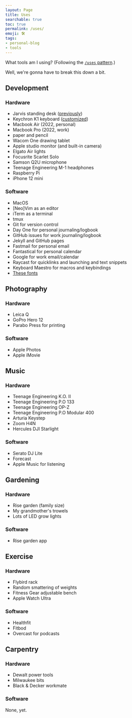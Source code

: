 ```yaml
---
layout: Page
title: Uses
searchable: true
toc: true
permalink: /uses/
emoji: 🛠️
tags:
- personal-blog
- tools
---
```


What tools am I using? (Following the [`/uses` pattern](https://uses.tech).)

Well, we're gonna have to break this down a bit.

## Development

### Hardware
- Jarvis standing desk ([previously](/blog/working))
- Keychron K1 keyboard ([customized](https://www.joshbeckman.org/blog/keyboard-update-customized-keychron-k1))
- Macbook Air (2022, personal)
- Macbook Pro (2022, work)
- paper and pencil
- Wacom One drawing tablet
- Apple studio monitor (and built-in camera)
- Elgato Air lights
- Focusrite Scarlet Solo
- Samson Q2U microphone
- Teenage Engineering M-1 headphones
- Raspberry Pi
- iPhone 12 mini

### Software
- MacOS
- [Neo]Vim as an editor
- iTerm as a terminal
- tmux
- Git for version control
- Day One for personal journaling/logbook
- GitHub issues for work journaling/logbook
- Jekyll and GitHub pages
- Fastmail for personal email
- Fantastical for personal calendar
- Google for work email/calendar
- Raycast for quicklinks and launching and text snippets
- Keyboard Maestro for macros and keybindings
- [These fonts](https://www.joshbeckman.org/blog/my-favorite-fonts)

## Photography

### Hardware
- Leica Q
- GoPro Hero 12
- Parabo Press for printing

### Software
- Apple Photos
- Apple iMovie

## Music

### Hardware
- Teenage Engineering K.O. II
- Teenage Engineering P.O 133
- Teenage Engineering OP-Z
- Teenage Engineering P.O Modular 400
- Arturia Keystep
- Zoom H4N
- Hercules DJI Starlight

### Software
- Serato DJ Lite
- Forecast
- Apple Music for listening

## Gardening

### Hardware
- Rise garden (family size)
- My grandmother's trowels
- Lots of LED grow lights

### Software
- Rise garden app

## Exercise

### Hardware
- Flybird rack
- Random smattering of weights
- Fitness Gear adjustable bench
- Apple Watch Ultra

### Software
- Healthfit
- Fitbod
- Overcast for podcasts

## Carpentry

### Hardware
- Dewalt power tools
- Milwaukee bits
- Black & Decker workmate

### Software
None, yet.
